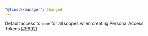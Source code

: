 ```yaml
---
"@linode/manager": Changed
---
```


Default access to `None` for all scopes when creating Personal Access Tokens ([#9992](https://github.com/linode/manager/pull/9992))
